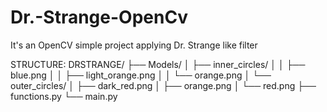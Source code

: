 # Dr.-Strange-OpenCv
It's an OpenCV simple project applying Dr. Strange like filter

STRUCTURE:
DRSTRANGE/
├── Models/
│   ├── inner_circles/
│   │   ├── blue.png
│   │   ├── light_orange.png
│   │   └── orange.png
│   └── outer_circles/
│       ├── dark_red.png
│       ├── orange.png
│       └── red.png
├── functions.py
└── main.py
